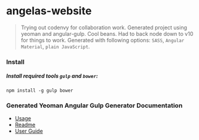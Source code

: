 # angelas-website

> Trying out codenvy for collaboration work.
> Generated project using yeoman and angular-gulp. Cool beans. Had to back node down to v10 for things to work.
> Generated with following options: `SASS`, `Angular Material`, `plain JavaScript`.

### Install
##### Install required tools `gulp` and `bower`:
```
npm install -g gulp bower
```

### Generated Yeoman Angular Gulp Generator Documentation

* [Usage](https://github.com/Swiip/generator-gulp-angular/blob/master/docs/usage.md)
* [Readme](https://github.com/Swiip/generator-gulp-angular/blob/master/docs/README.md)
* [User Guide](https://github.com/Swiip/generator-gulp-angular/blob/master/docs/user-guide.md)